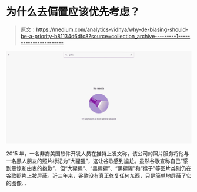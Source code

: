 # 为什么去偏置应该优先考虑？

> 原文：<https://medium.com/analytics-vidhya/why-de-biasing-should-be-a-priority-b81134d6dfc8?source=collection_archive---------1----------------------->

![](img/f919076421a44c21b7562a9731ca9cfa.png)

2015 年，一名非裔美国软件开发人员在推特上发文称，该公司的照片服务将他与一名黑人朋友的照片标记为“大猩猩”，这让谷歌感到尴尬。虽然谷歌宣称自己“感到震惊和由衷的抱歉”，但“大猩猩”、“黑猩猩”、“黑猩猩”和“猴子”等图片类别仍在谷歌照片上被屏蔽。近三年来，谷歌没有真正修复任何东西，只是简单地屏蔽了它的图像…